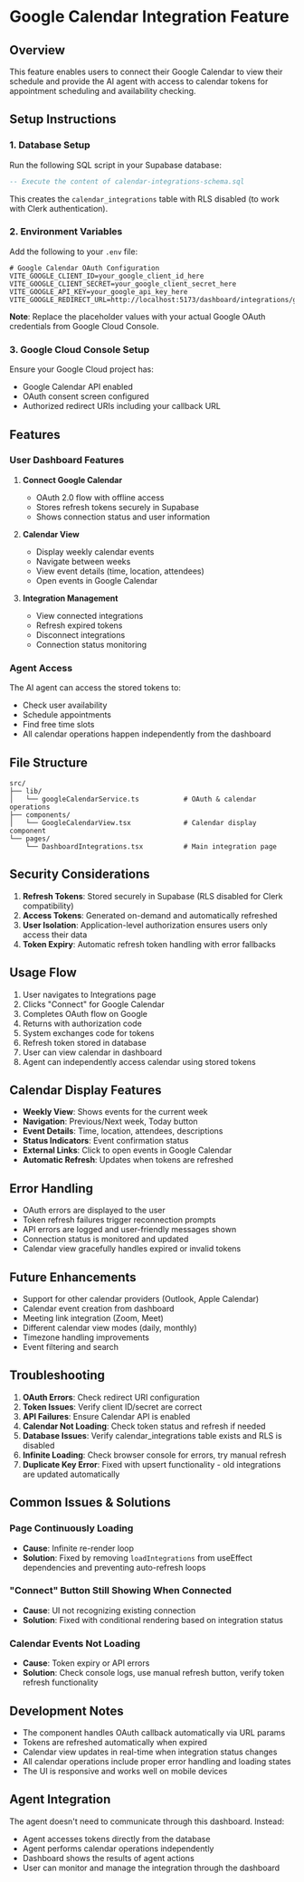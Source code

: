 # Google Calendar Integration Feature

## Overview

This feature enables users to connect their Google Calendar to view their schedule and provide the AI agent with access to calendar tokens for appointment scheduling and availability checking.

## Setup Instructions

### 1. Database Setup

Run the following SQL script in your Supabase database:

```sql
-- Execute the content of calendar-integrations-schema.sql
```

This creates the `calendar_integrations` table with RLS disabled (to work with Clerk authentication).

### 2. Environment Variables

Add the following to your `.env` file:

```env
# Google Calendar OAuth Configuration
VITE_GOOGLE_CLIENT_ID=your_google_client_id_here
VITE_GOOGLE_CLIENT_SECRET=your_google_client_secret_here  
VITE_GOOGLE_API_KEY=your_google_api_key_here
VITE_GOOGLE_REDIRECT_URL=http://localhost:5173/dashboard/integrations/google/callback
```

**Note**: Replace the placeholder values with your actual Google OAuth credentials from Google Cloud Console.

### 3. Google Cloud Console Setup

Ensure your Google Cloud project has:
- Google Calendar API enabled
- OAuth consent screen configured
- Authorized redirect URIs including your callback URL

## Features

### User Dashboard Features

1. **Connect Google Calendar**
   - OAuth 2.0 flow with offline access
   - Stores refresh tokens securely in Supabase
   - Shows connection status and user information

2. **Calendar View**
   - Display weekly calendar events
   - Navigate between weeks
   - View event details (time, location, attendees)
   - Open events in Google Calendar

3. **Integration Management**
   - View connected integrations
   - Refresh expired tokens
   - Disconnect integrations
   - Connection status monitoring

### Agent Access

The AI agent can access the stored tokens to:
- Check user availability
- Schedule appointments
- Find free time slots
- All calendar operations happen independently from the dashboard

## File Structure

```
src/
├── lib/
│   └── googleCalendarService.ts           # OAuth & calendar operations
├── components/
│   └── GoogleCalendarView.tsx             # Calendar display component
└── pages/
    └── DashboardIntegrations.tsx          # Main integration page
```

## Security Considerations

1. **Refresh Tokens**: Stored securely in Supabase (RLS disabled for Clerk compatibility)
2. **Access Tokens**: Generated on-demand and automatically refreshed
3. **User Isolation**: Application-level authorization ensures users only access their data
4. **Token Expiry**: Automatic refresh token handling with error fallbacks

## Usage Flow

1. User navigates to Integrations page
2. Clicks "Connect" for Google Calendar
3. Completes OAuth flow on Google
4. Returns with authorization code
5. System exchanges code for tokens
6. Refresh token stored in database
7. User can view calendar in dashboard
8. Agent can independently access calendar using stored tokens

## Calendar Display Features

- **Weekly View**: Shows events for the current week
- **Navigation**: Previous/Next week, Today button
- **Event Details**: Time, location, attendees, descriptions
- **Status Indicators**: Event confirmation status
- **External Links**: Click to open events in Google Calendar
- **Automatic Refresh**: Updates when tokens are refreshed

## Error Handling

- OAuth errors are displayed to the user
- Token refresh failures trigger reconnection prompts
- API errors are logged and user-friendly messages shown
- Connection status is monitored and updated
- Calendar view gracefully handles expired or invalid tokens

## Future Enhancements

- Support for other calendar providers (Outlook, Apple Calendar)
- Calendar event creation from dashboard
- Meeting link integration (Zoom, Meet)
- Different calendar view modes (daily, monthly)
- Timezone handling improvements
- Event filtering and search

## Troubleshooting

1. **OAuth Errors**: Check redirect URI configuration
2. **Token Issues**: Verify client ID/secret are correct
3. **API Failures**: Ensure Calendar API is enabled
4. **Calendar Not Loading**: Check token status and refresh if needed
5. **Database Issues**: Verify calendar_integrations table exists and RLS is disabled
6. **Infinite Loading**: Check browser console for errors, try manual refresh
7. **Duplicate Key Error**: Fixed with upsert functionality - old integrations are updated automatically

## Common Issues & Solutions

### Page Continuously Loading
- **Cause**: Infinite re-render loop
- **Solution**: Fixed by removing `loadIntegrations` from useEffect dependencies and preventing auto-refresh loops

### "Connect" Button Still Showing When Connected
- **Cause**: UI not recognizing existing connection
- **Solution**: Fixed with conditional rendering based on integration status

### Calendar Events Not Loading
- **Cause**: Token expiry or API errors
- **Solution**: Check console logs, use manual refresh button, verify token refresh functionality

## Development Notes

- The component handles OAuth callback automatically via URL params
- Tokens are refreshed automatically when expired
- Calendar view updates in real-time when integration status changes
- All calendar operations include proper error handling and loading states
- The UI is responsive and works well on mobile devices

## Agent Integration

The agent doesn't need to communicate through this dashboard. Instead:
- Agent accesses tokens directly from the database
- Agent performs calendar operations independently
- Dashboard shows the results of agent actions
- User can monitor and manage the integration through the dashboard
